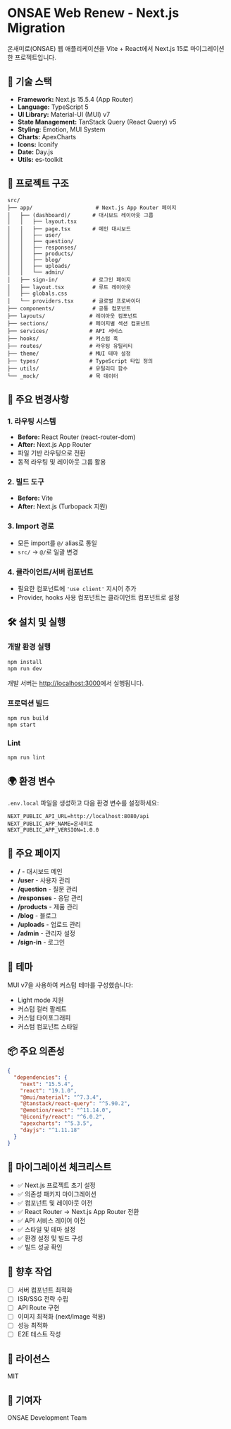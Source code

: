 # ONSAE Web Renew - Next.js Migration

온새미로(ONSAE) 웹 애플리케이션을 Vite + React에서 Next.js 15로 마이그레이션한 프로젝트입니다.

## 🚀 기술 스택

- **Framework:** Next.js 15.5.4 (App Router)
- **Language:** TypeScript 5
- **UI Library:** Material-UI (MUI) v7
- **State Management:** TanStack Query (React Query) v5
- **Styling:** Emotion, MUI System
- **Charts:** ApexCharts
- **Icons:** Iconify
- **Date:** Day.js
- **Utils:** es-toolkit

## 📁 프로젝트 구조

```
src/
├── app/                    # Next.js App Router 페이지
│   ├── (dashboard)/       # 대시보드 레이아웃 그룹
│   │   ├── layout.tsx
│   │   ├── page.tsx       # 메인 대시보드
│   │   ├── user/
│   │   ├── question/
│   │   ├── responses/
│   │   ├── products/
│   │   ├── blog/
│   │   ├── uploads/
│   │   └── admin/
│   ├── sign-in/           # 로그인 페이지
│   ├── layout.tsx         # 루트 레이아웃
│   ├── globals.css
│   └── providers.tsx      # 글로벌 프로바이더
├── components/            # 공통 컴포넌트
├── layouts/              # 레이아웃 컴포넌트
├── sections/             # 페이지별 섹션 컴포넌트
├── services/             # API 서비스
├── hooks/                # 커스텀 훅
├── routes/               # 라우팅 유틸리티
├── theme/                # MUI 테마 설정
├── types/                # TypeScript 타입 정의
├── utils/                # 유틸리티 함수
└── _mock/                # 목 데이터
```

## 🔧 주요 변경사항

### 1. 라우팅 시스템
- **Before:** React Router (react-router-dom)
- **After:** Next.js App Router
- 파일 기반 라우팅으로 전환
- 동적 라우팅 및 레이아웃 그룹 활용

### 2. 빌드 도구
- **Before:** Vite
- **After:** Next.js (Turbopack 지원)

### 3. Import 경로
- 모든 import를 `@/` alias로 통일
- `src/` → `@/`로 일괄 변경

### 4. 클라이언트/서버 컴포넌트
- 필요한 컴포넌트에 `'use client'` 지시어 추가
- Provider, hooks 사용 컴포넌트는 클라이언트 컴포넌트로 설정

## 🛠 설치 및 실행

### 개발 환경 실행
```bash
npm install
npm run dev
```

개발 서버는 [http://localhost:3000](http://localhost:3000)에서 실행됩니다.

### 프로덕션 빌드
```bash
npm run build
npm start
```

### Lint
```bash
npm run lint
```

## 🌍 환경 변수

`.env.local` 파일을 생성하고 다음 환경 변수를 설정하세요:

```env
NEXT_PUBLIC_API_URL=http://localhost:8080/api
NEXT_PUBLIC_APP_NAME=온새미로
NEXT_PUBLIC_APP_VERSION=1.0.0
```

## 📝 주요 페이지

- **/** - 대시보드 메인
- **/user** - 사용자 관리
- **/question** - 질문 관리
- **/responses** - 응답 관리
- **/products** - 제품 관리
- **/blog** - 블로그
- **/uploads** - 업로드 관리
- **/admin** - 관리자 설정
- **/sign-in** - 로그인

## 🎨 테마

MUI v7을 사용하여 커스텀 테마를 구성했습니다:
- Light mode 지원
- 커스텀 컬러 팔레트
- 커스텀 타이포그래피
- 커스텀 컴포넌트 스타일

## 📦 주요 의존성

```json
{
  "dependencies": {
    "next": "15.5.4",
    "react": "19.1.0",
    "@mui/material": "^7.3.4",
    "@tanstack/react-query": "^5.90.2",
    "@emotion/react": "^11.14.0",
    "@iconify/react": "^6.0.2",
    "apexcharts": "^5.3.5",
    "dayjs": "^1.11.18"
  }
}
```

## 🔄 마이그레이션 체크리스트

- ✅ Next.js 프로젝트 초기 설정
- ✅ 의존성 패키지 마이그레이션
- ✅ 컴포넌트 및 레이아웃 이전
- ✅ React Router → Next.js App Router 전환
- ✅ API 서비스 레이어 이전
- ✅ 스타일 및 테마 설정
- ✅ 환경 설정 및 빌드 구성
- ✅ 빌드 성공 확인

## 🚧 향후 작업

- [ ] 서버 컴포넌트 최적화
- [ ] ISR/SSG 전략 수립
- [ ] API Route 구현
- [ ] 이미지 최적화 (next/image 적용)
- [ ] 성능 최적화
- [ ] E2E 테스트 작성

## 📄 라이선스

MIT

## 👥 기여자

ONSAE Development Team
